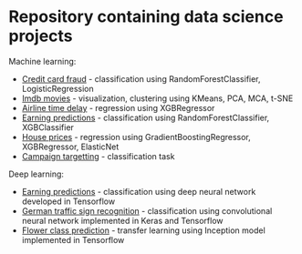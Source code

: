 # Repository containing data science projects

Machine learning:
* [Credit card fraud](credit_card_fraud.ipynb)  - classification using RandomForestClassifier, LogisticRegression 
* [Imdb movies](imdb_movies.ipynb) - visualization, clustering using KMeans, PCA, MCA, t-SNE
* [Airline time delay](airline_delay_predictions.ipynb) - regression using XGBRegressor
* [Earning predictions](earn_predictions_kaggle.ipynb) - classification using RandomForestClassifier, XGBClassifier
* [House prices](house_prices.ipynb)  - regression using GradientBoostingRegressor, XGBRegressor, ElasticNet
* [Campaign targetting](Predictive_task_marketing_EDA.ipynb)  - classification task 

Deep learning:
* [Earning predictions](earn_predictions_dnn.ipynb)  - classification using deep neural network developed in Tensorflow 
* [German traffic sign recognition](traffic_sign_recognition.ipynb) - classification using convolutional neural network implemented in Keras and Tensorflow 
* [Flower class prediction](flowers_transfer_learning.ipynb) - transfer learning using Inception model implemented in Tensorflow 
